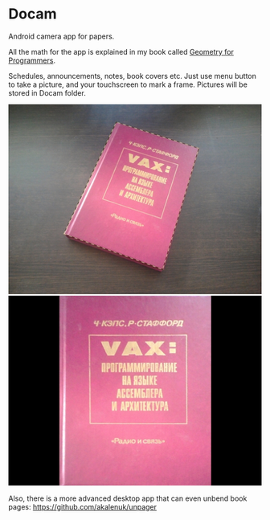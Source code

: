 Docam
=====

Android camera app for papers.

All the math for the app is explained in my book called [Geometry for Programmers](https://www.manning.com/books/geometry-for-programmers).

Schedules, announcements, notes, book covers etc. Just use menu button to take a picture, and your touchscreen to mark a frame. Pictures will be stored in Docam folder.

![Before](/google_play_assets/docam_scr1.jpg "Before")
![After](/google_play_assets/docam_scr2.jpg "After")

Also, there is a more advanced desktop app that can even unbend book pages: https://github.com/akalenuk/unpager
